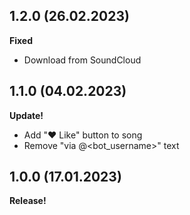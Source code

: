 ## 1.2.0 (26.02.2023)
**Fixed**
* Download from SoundCloud

## 1.1.0 (04.02.2023)
**Update!**
* Add "❤️ Like" button to song
* Remove "via @<bot_username>" text

## 1.0.0 (17.01.2023)
**Release!**